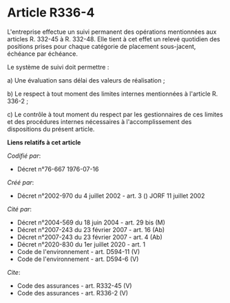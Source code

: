# Article R336-4

L'entreprise effectue un suivi permanent des opérations mentionnées aux articles R. 332-45 à R. 332-48. Elle tient à cet
effet un relevé quotidien des positions prises pour chaque catégorie de placement sous-jacent, échéance par échéance. 

Le système de suivi doit permettre : 

a) Une évaluation sans délai des valeurs de réalisation ; 

b) Le respect à tout moment des limites internes mentionnées à l'article R. 336-2 ; 

c) Le contrôle à tout moment du respect par les gestionnaires de ces limites et des procédures internes nécessaires à
l'accomplissement des dispositions du présent article.

**Liens relatifs à cet article**

_Codifié par_:

  - Décret n°76-667 1976-07-16

_Créé par_:

  - Décret n°2002-970 du 4 juillet 2002 - art. 3 () JORF 11 juillet 2002

_Cité par_:

  - Décret n°2004-569 du 18 juin 2004 - art. 29 bis (M)
  - Décret  n°2007-243 du 23 février 2007 - art. 16 (Ab)
  - Décret  n°2007-243 du 23 février 2007 - art. 4 (Ab)
  - Décret n°2020-830 du 1er juillet 2020 - art. 1
  - Code de l'environnement - art. D594-11 (V)
  - Code de l'environnement - art. D594-6 (V)

_Cite_:

  - Code des assurances - art. R332-45 (V)
  - Code des assurances - art. R336-2 (V)
